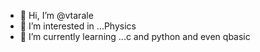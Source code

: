 - 👋 Hi, I’m @vtarale
- 👀 I’m interested in ...Physics
- 🌱 I’m currently learning ...c and python and even qbasic

<!---
vtarale/vtarale is a ✨ special ✨ repository because its `README.md` (this file) appears on your GitHub profile.
You can click the Preview link to take a look at your changes.
--->
